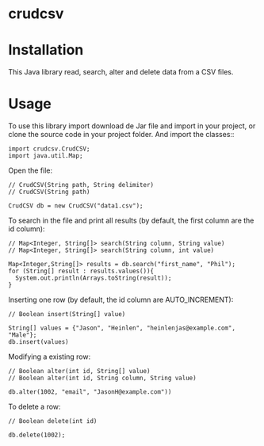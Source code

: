 # crudcsv

Installation
============
This Java library read, search, alter and delete data from a CSV files.

Usage
=====
To use this library import download de Jar file and import in your project, or clone the source code in your project folder. And import the classes::

    import crudcsv.CrudCSV;
    import java.util.Map;


Open the file:

    // CrudCSV(String path, String delimiter)
    // CrudCSV(String path)
    
    CrudCSV db = new CrudCSV("data1.csv");
    
To search in the file and print all results (by default, the first column are the id column):
    
    // Map<Integer, String[]> search(String column, String value)
    // Map<Integer, String[]> search(String column, int value)
    
    Map<Integer,String[]> results = db.search("first_name", "Phil");
    for (String[] result : results.values()){
      System.out.println(Arrays.toString(result));
    }
      
 
Inserting one row (by default, the id column are AUTO_INCREMENT):
    
    // Boolean insert(String[] value)
    
    String[] values = {"Jason", "Heinlen", "heinlenjas@example.com", "Male"}; 
    db.insert(values)
      
       
Modifying a existing row:
  
    // Boolean alter(int id, String[] value) 
    // Boolean alter(int id, String column, String value)
    
    db.alter(1002, "email", "JasonH@example.com"))
 
 
To delete a row:

    // Boolean delete(int id)
    
    db.delete(1002);
